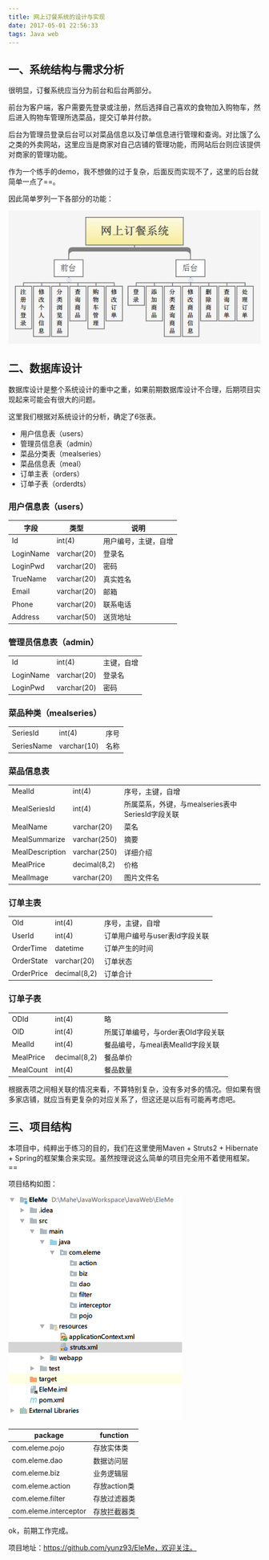 ```yaml
---
title: 网上订餐系统的设计与实现
date: 2017-05-01 22:56:33
tags: Java web
---
```




## 一、系统结构与需求分析

很明显，订餐系统应当分为前台和后台两部分。

前台为客户端，客户需要先登录或注册，然后选择自己喜欢的食物加入购物车，然后进入购物车管理所选菜品，提交订单并付款。

后台为管理员登录后台可以对菜品信息以及订单信息进行管理和查询。对比饿了么之类的外卖网站，这里应当是商家对自己店铺的管理功能，而网站后台则应该提供对商家的管理功能。

作为一个练手的demo，我不想做的过于复杂，后面反而实现不了，这里的后台就简单一点了==。

因此简单罗列一下各部分的功能：

![](网上订餐系统的设计与实现/系统设计.png)

<!-- more -->

## 二、数据库设计

数据库设计是整个系统设计的重中之重，如果前期数据库设计不合理，后期项目实现起来可能会有很大的问题。

这里我们根据对系统设计的分析，确定了6张表。

- 用户信息表（users）
- 管理员信息表（admin）
- 菜品分类表（mealseries）
- 菜品信息表（meal）
- 订单主表（orders）
- 订单子表（orderdts）

### 用户信息表（users）

| 字段        | 类型          | 说明         |
| --------- | ----------- | ---------- |
| Id        | int(4)      | 用户编号，主键，自增 |
| LoginName | varchar(20) | 登录名        |
| LoginPwd  | varchar(20) | 密码         |
| TrueName  | varchar(20) | 真实姓名       |
| Email     | varchar(20) | 邮箱         |
| Phone     | varchar(20) | 联系电话       |
| Address   | varchar(50) | 送货地址       |

### 管理员信息表（admin）

|           |             |       |
| --------- | ----------- | ----- |
| Id        | int(4)      | 主键，自增 |
| LoginName | varchar(20) | 登录名   |
| LoginPwd  | varchar(20) | 密码    |

### 菜品种类（mealseries）

|            |             |      |
| ---------- | ----------- | ---- |
| SeriesId   | int(4)      | 序号   |
| SeriesName | varchar(10) | 名称   |

### 菜品信息表

|                 |              |                                   |
| --------------- | ------------ | --------------------------------- |
| MealId          | int(4)       | 序号，主键，自增                          |
| MealSeriesId    | int(4)       | 所属菜系，外键，与mealseries表中SeriesId字段关联 |
| MealName        | varchar(20)  | 菜名                                |
| MealSummarize   | varchar(250) | 摘要                                |
| MealDescription | varchar(250) | 详细介绍                              |
| MealPrice       | decimal(8,2) | 价格                                |
| MealImage       | varchar(20)  | 图片文件名                             |

### 订单主表

|            |              |                    |
| ---------- | ------------ | ------------------ |
| OId        | int(4)       | 序号，主键，自增           |
| UserId     | int(4)       | 订单用户编号与user表Id字段关联 |
| OrderTime  | datetime     | 订单产生的时间            |
| OrderState | varchar(20)  | 订单状态               |
| OrderPrice | decimal(8,2) | 订单合计               |

### 订单子表

|           |              |                       |
| --------- | ------------ | --------------------- |
| ODId      | int(4)       | 略                     |
| OID       | int(4)       | 所属订单编号，与order表OId字段关联 |
| MealId    | int(4)       | 餐品编号，与meal表MealId字段关联 |
| MealPrice | decimal(8,2) | 餐品单价                  |
| MealCount | int(4)       | 餐品数量                  |

根据表项之间相关联的情况来看，不算特别复杂，没有多对多的情况。但如果有很多家店铺，就应当有更复杂的对应关系了，但这还是以后有可能再考虑吧。

## 三、项目结构

本项目中，纯粹出于练习的目的，我们在这里使用Maven + Struts2 + Hibernate + Spring的框架集合来实现。虽然按理说这么简单的项目完全用不着使用框架。==

项目结构如图：

![](网上订餐系统的设计与实现/项目结构.png)

| package               | function  |
| --------------------- | --------- |
| com.eleme.pojo        | 存放实体类     |
| com.eleme.dao         | 数据访问层     |
| com.eleme.biz         | 业务逻辑层     |
| com.eleme.action      | 存放action类 |
| com.eleme.filter      | 存放过滤器类    |
| com.eleme.interceptor | 存放拦截器类    |

ok，前期工作完成。

项目地址：https://github.com/yunz93/EleMe，欢迎关注。